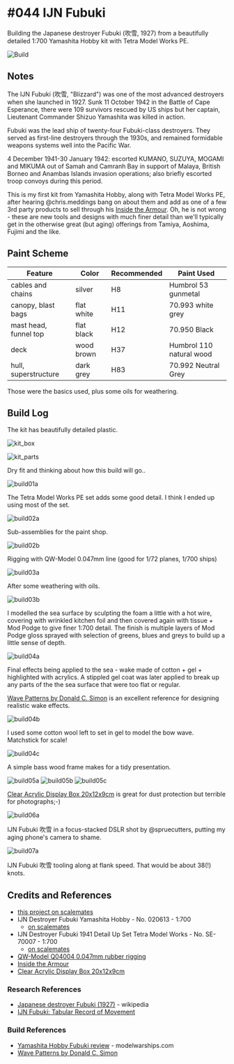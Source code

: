 # #044 IJN Fubuki

Building the Japanese destroyer Fubuki (吹雪, 1927) from a beautifully detailed 1:700 Yamashita Hobby kit with Tetra Model Works PE.

![Build](./assets/Fubuki_build.jpg?raw=true)

## Notes

The IJN Fubuki (吹雪, "Blizzard") was one of the most advanced destroyers when she launched in 1927. Sunk 11 October 1942 in the Battle of Cape Esperance, there were 109 survivors rescued by US ships but her captain, Lieutenant Commander Shizuo Yamashita was killed in action.

Fubuki was the lead ship of twenty-four Fubuki-class destroyers. They served as first-line destroyers through the 1930s, and remained formidable weapons systems well into the Pacific War.

4 December 1941-30 January 1942: escorted KUMANO, SUZUYA, MOGAMI and MIKUMA out of Samah and Camranh Bay in support of Malaya, British Borneo and Anambas Islands invasion operations; also briefly escorted troop convoys during this period.

This is my first kit from Yamashita Hobby, along with Tetra Model Works PE, after hearing @chris.meddings bang on about them and add as one of a few 3rd party products to sell through his [Inside the Armour](https://www.insidethearmour.com/yamashita-hobby-kits). Oh, he is not wrong - these are new tools and designs with much finer detail than we'll typically get in the otherwise great (but aging) offerings from Tamiya, Aoshima, Fujimi and the like.

## Paint Scheme

| Feature               | Color                | Recommended | Paint Used |
|-----------------------|----------------------|-------------|------------|
| cables and chains     | silver               | H8          | Humbrol 53 gunmetal |
| canopy, blast bags    | flat white           | H11         | 70.993 white grey |
| mast head, funnel top | flat black           | H12         | 70.950 Black |
| deck                  | wood brown           | H37         | Humbrol 110 natural wood |
| hull, superstructure  | dark grey            | H83         | 70.992 Neutral Grey |

Those were the basics used, plus some oils for weathering.

## Build Log

The kit has beautifully detailed plastic.

![kit_box](./assets/kit_box.jpg?raw=true)

![kit_parts](./assets/kit_parts.jpg?raw=true)

Dry fit and thinking about how this build will go..

![build01a](./assets/build01a.jpg?raw=true)

The Tetra Model Works PE set adds some good detail. I think I ended up using most of the set.

![build02a](./assets/build02a.jpg?raw=true)

Sub-assemblies for the paint shop.

![build02b](./assets/build02b.jpg?raw=true)

Rigging with QW-Model 0.047mm line (good for 1/72 planes, 1/700 ships)

![build03a](./assets/build03a.jpg?raw=true)

After some weathering with oils.

![build03b](./assets/build03b.jpg?raw=true)

I modelled the sea surface by sculpting the foam a little with a hot wire, covering with wrinkled kitchen foil and then covered again with tissue + Mod Podge to give finer 1:700 detail. The finish is multiple layers of Mod Podge gloss sprayed with selection of greens, blues and greys to build up a little sense of depth.

![build04a](./assets/build04a.jpg?raw=true)

Final effects being applied to the sea - wake made of cotton + gel + highlighted with acrylics. A stippled gel coat was later applied to break up any parts of the the sea surface that were too flat or regular.

[Wave Patterns by Donald C. Simon](https://web.archive.org/web/20090124171948/http://steelnavy.com/WavePatterns.htm) is an excellent reference for designing realistic wake effects.

![build04b](./assets/build04b.jpg?raw=true)

I used some cotton wool left to set in gel to model the bow wave. Matchstick for scale!

![build04c](./assets/build04c.jpg?raw=true)

A simple bass wood frame makes for a tidy presentation.

![build05a](./assets/build05a.jpg?raw=true)
![build05b](./assets/build05b.jpg?raw=true)
![build05c](./assets/build05c.jpg?raw=true)

[Clear Acrylic Display Box 20x12x9cm](https://mall.shopee.sg/Clear-Acrylic-Display-Box-Dustproof-Case-Cube-for-Figure-Vehicle-Model-Doll-Toys-i.89114465.2587594181) is great for dust protection but terrible for photographs;-)

![build06a](./assets/build06a.jpg?raw=true)

IJN Fubuki 吹雪 in a focus-stacked DSLR shot by @spruecutters, putting my aging phone's camera to shame.

![build07a](./assets/build07a.jpg?raw=true)

IJN Fubuki 吹雪 tooling along at flank speed. That would be about 38(!) knots.

## Credits and References

* [this project on scalemates](https://www.scalemates.com/profiles/mate.php?id=74137&p=projects&project=118035)
* IJN Destroyer Fubuki Yamashita Hobby - No. 020613 - 1:700
    * [on scalemates](https://www.scalemates.com/kits/yamashita-hobby-020613-ijn-destroyer-fubuki--1326256)
* IJN Destroyer Fubuki 1941 Detail Up Set Tetra Model Works - No. SE-70007 - 1:700
    * [on scalemates](https://www.scalemates.com/kits/tetra-model-works-se-70007-ijn-destroyer-fubuki-1941-detail-up-set--965743)
* [QW-Model Q04004 0.047mm rubber rigging](http://www.qw-model.com/nd.jsp?id=59#_np=111_356)
* [Inside the Armour](https://www.insidethearmour.com/yamashita-hobby-kits)
* [Clear Acrylic Display Box 20x12x9cm](https://mall.shopee.sg/Clear-Acrylic-Display-Box-Dustproof-Case-Cube-for-Figure-Vehicle-Model-Doll-Toys-i.89114465.2587594181)

### Research References

* [Japanese destroyer Fubuki (1927)](https://en.wikipedia.org/wiki/Japanese_destroyer_Fubuki_(1927)) - wikipedia
* [IJN Fubuki: Tabular Record of Movement](http://www.combinedfleet.com/fubuki_t.htm)

### Build References

* [Yamashita Hobby Fubuki review](http://www.modelwarships.com/reviews/ships/ijn/dd/Fubuki-700-yh-dk/index.htm) - modelwarships.com
* [Wave Patterns by Donald C. Simon](https://web.archive.org/web/20090124171948/http://steelnavy.com/WavePatterns.htm)
